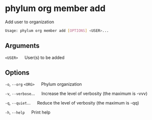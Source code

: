 # phylum org member add

Add user to organization

```sh
Usage: phylum org member add [OPTIONS] <USER>...
```

## Arguments

`<USER>`
&emsp; User(s) to be added

## Options

`-o`, `--org` `<ORG>`
&emsp; Phylum organization

`-v`, `--verbose`...
&emsp; Increase the level of verbosity (the maximum is -vvv)

`-q`, `--quiet`...
&emsp; Reduce the level of verbosity (the maximum is -qq)

`-h`, `--help`
&emsp; Print help
